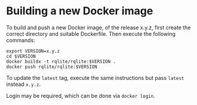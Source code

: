 # Building a new Docker image

To build and push a new Docker image, of the release x.y.z, first create the correct directory and suitable Dockerfile. Then execute the following commands:

```
export VERSION=x.y.z
cd $VERSION
docker buildx -t rqlite/rqlite:$VERSION .
docker push rqlite/rqlite:$VERSION
```
To update the `latest` tag, execute the same instructions but pass `latest` instead `x.y.z`.

Login may be required, which can be done via `docker login`.
